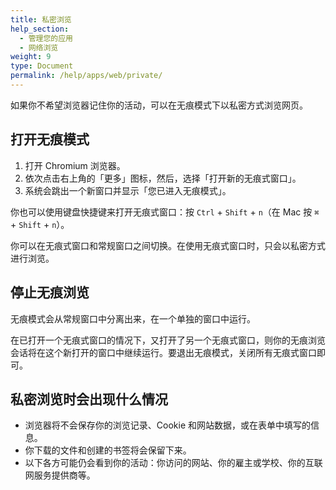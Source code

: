 ```yaml
---
title: 私密浏览
help_section:
  - 管理您的应用
  - 网络浏览
weight: 9
type: Document
permalink: /help/apps/web/private/
---
```


如果你不希望浏览器记住你的活动，可以在无痕模式下以私密方式浏览网页。

## 打开无痕模式

1. 打开 Chromium 浏览器。
2. 依次点击右上角的「更多」图标，然后，选择「打开新的无痕式窗口」。
3. 系统会跳出一个新窗口并显示「您已进入无痕模式」。

你也可以使用键盘快捷键来打开无痕式窗口：按 `Ctrl` + `Shift` + `n`（在 Mac 按 `⌘` + `Shift` + `n`）。

你可以在无痕式窗口和常规窗口之间切换。在使用无痕式窗口时，只会以私密方式进行浏览。

## 停止无痕浏览

无痕模式会从常规窗口中分离出来，在一个单独的窗口中运行。

在已打开一个无痕式窗口的情况下，又打开了另一个无痕式窗口，则你的无痕浏览会话将在这个新打开的窗口中继续运行。要退出无痕模式，关闭所有无痕式窗口即可。

## 私密浏览时会出现什么情况

- 浏览器将不会保存你的浏览记录、Cookie 和网站数据，或在表单中填写的信息。
- 你下载的文件和创建的书签将会保留下来。
- 以下各方可能仍会看到你的活动：你访问的网站、你的雇主或学校、你的互联网服务提供商等。
